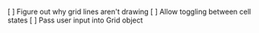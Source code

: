 [ ] Figure out why grid lines aren't drawing
[ ] Allow toggling between cell states
[ ] Pass user input into Grid object
